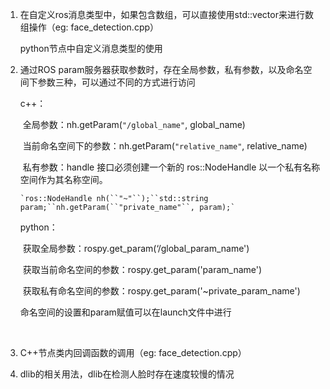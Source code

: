 1. 在自定义ros消息类型中，如果包含数组，可以直接使用std::vector来进行数组操作（eg: face_detection.cpp）

   python节点中自定义消息类型的使用

2. 通过ROS param服务器获取参数时，存在全局参数，私有参数，以及命名空间下参数三种，可以通过不同的方式进行访问

   c++：

   ​	全局参数：nh.getParam(``"/global_name"``, global_name)

   ​	当前命名空间下的参数：nh.getParam(``"relative_name"``, relative_name)

   ​	私有参数：handle 接口必须创建一个新的 ros::NodeHandle 以一个私有名称空间作为其名称空间。

   ```
   `ros::NodeHandle nh(``"~"``);``std::string param;``nh.getParam(``"private_name"``, param);`
   ```

   python：

   ​	获取全局参数：rospy.get_param(‘/global_param_name')

   ​	获取当前命名空间的参数：rospy.get_param('param_name')

   ​	获取私有命名空间的参数：rospy.get_param('~private_param_name')

   命名空间的设置和param赋值可以在launch文件中进行

   ​	

3. C++节点类内回调函数的调用（eg: face_detection.cpp）

4. dlib的相关用法，dlib在检测人脸时存在速度较慢的情况